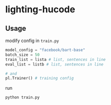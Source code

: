 # lighting-hucode

## Usage

modify config in `train.py`

```python
model_config = "facebook/bart-base"
batch_size = 50
train_list = lista # list, sentences in line
eval_list = listb # list, sentences in line

# and
pl.Trainer() # training config
```

run

```shell
python train.py
```